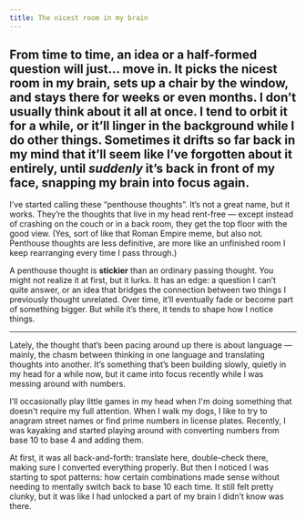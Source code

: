 ```yaml
---
title: The nicest room in my brain
---
```


From time to time, an idea or a half-formed question will just… move in. It picks the nicest room in my brain, sets up a chair by the window, and stays there for weeks or even months. I don’t usually think about it all at once. I tend to orbit it for a while, or it’ll linger in the background while I do other things. Sometimes it drifts so far back in my mind that it’ll seem like I’ve forgotten about it entirely, until *suddenly* it’s back in front of my face, snapping my brain into focus again.
---

I’ve started calling these “penthouse thoughts”. It’s not a great name, but it works. They’re the thoughts that live in my head rent-free — except instead of crashing on the couch or in a back room, they get the top floor with the good view. (Yes, sort of like that Roman Empire meme, but also not. Penthouse thoughts are less definitive, are more like an unfinished room I keep rearranging every time I pass through.)

A penthouse thought is **stickier** than an ordinary passing thought. You might not realize it at first, but it lurks. It has an edge: a question I can’t quite answer, or an idea that bridges the connection between two things I previously thought unrelated. Over time, it’ll eventually fade or become part of something bigger. But while it’s there, it tends to shape how I notice things.

***

Lately, the thought that’s been pacing around up there is about language — mainly, the chasm between thinking in one language and translating thoughts into another. It’s something that’s been building slowly, quietly in my head for a while now, but it came into focus recently while I was messing around with numbers.

I’ll occasionally play little games in my head when I'm doing something that doesn't require my full attention. When I walk my dogs, I like to try to anagram street names or find prime numbers in license plates. Recently, I was kayaking and started playing around with converting numbers from base 10 to base 4 and adding them.

At first, it was all back-and-forth: translate here, double-check there, making sure I converted everything properly. But then I noticed I was starting to spot patterns: how certain combinations made sense without needing to mentally switch back to base 10 each time. It still felt pretty clunky, but it was like I had unlocked a part of my brain I didn’t know was there.
